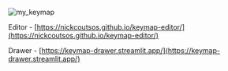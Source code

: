 ![my_keymap](https://github.com/uniqmuz/corne-wireless-zmk-config/assets/2400329/3ecba583-82bb-46b7-930f-2273440cb798)

Editor - [https://nickcoutsos.github.io/keymap-editor/](https://nickcoutsos.github.io/keymap-editor/)

Drawer - [https://keymap-drawer.streamlit.app/](https://keymap-drawer.streamlit.app/)
